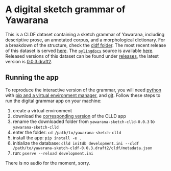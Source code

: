 # A digital sketch grammar of Yawarana

This is a CLDF dataset containing a sketch grammar of Yawarana, including descriptive prose, an annotated corpus, and a morphological dictionary.
For a breakdown of the structure, check the [cldf folder](cldf).
The most recent release of this dataset is served [here](https://fl.mt/yawarana-sketch).
The [`pylingdocs`](https://github.com/fmatter/pylingdocs/) source is available [here](https://github.com/fmatter/yawarana-sketch/releases/tag/0.0.3.draft2).
Released versions of this dataset can be found under [releases](https://github.com/fmatter/yawarana-sketch-cldf/releases/), the latest version is [0.0.3.draft2](https://github.com/fmatter/yawarana-sketch-cldf/releases/tag/0.0.3.draft2).

## Running the app
To reproduce the interactive version of the grammar, you will need [python](https://www.python.org/) with [pip and a virtual environment manager](https://packaging.python.org/en/latest/guides/installing-using-pip-and-virtual-environments/), and [git](https://git-scm.com/).
Follow these steps to run the digital grammar app on your machine:

1. create a virtual environment
2. download the [corresponding version](https://github.com/fmatter/yawarana-sketch-clld/releases/tag/0.0.3) of the CLLD app
2. rename the downloaded folder from `yawarana-sketch-clld-0.0.3` to `yawarana-sketch-clld`
3. enter the folder: `cd /path/to/yawarana-sketch-clld`
2. install the app: `pip install -e .`
3. initialize the database: `clld initdb development.ini --cldf /path/to/yawarana-sketch-cldf-0.0.3.draft2/cldf/metadata.json`
4. run: `pserve --reload development.ini`

There is no audio for the moment, sorry.